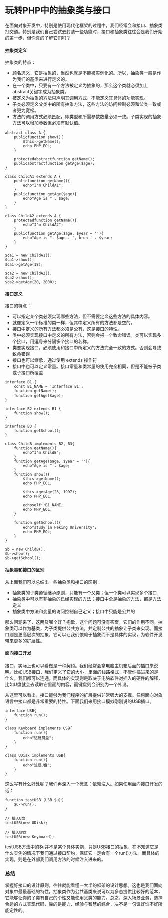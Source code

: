 # 玩转PHP中的抽象类与接口

在面向对象开发中，特别是使用现代化框架的过程中，我们经常会和接口、抽象类打交道。特别是我们自己尝试去封装一些功能时，接口和抽象类往往会是我们开始的第一步，但你真的了解它们吗？

#### **抽象类定义**

抽象类的特点：

- 顾名思义，它是抽象的，当然也就是不能被实例化的。所以，抽象类一般是作为我们的基类来进行定义的。
- 在一个类中，只要有一个方法被定义为抽象的，那么这个类就必须加上abstract关键字成为抽象类。
- 被定义为抽象的方法只声明其调用方式，不能定义其具体的功能实现。
- 子类必须定义父类中的所有抽象方法，这些方法的访问控制必须和父类一致或者更为宽松。
- 方法的调用方式必须匹配，即类型和所需参数数量必须一致。子类实现的抽象方法可以增加参数但必须有默认值。

```
abstract class A {
    publicfunction show(){
        $this->getName();
        echo PHP_EOL;
    }

    protectedabstractfunction getName();
    publicabstractfunction getAge($age);
}

class ChildA1 extends A {
    publicfunction getName(){
        echo"I'm ChildA1";
    }
    publicfunction getAge($age){
        echo"Age is " . $age;
    }
}

class ChildA2 extends A {
    protectedfunction getName(){
        echo"I'm ChildA2";
    }
    publicfunction getAge($age, $year = ''){
        echo"Age is ". $age . ', bron ' . $year;
    }
}

$ca1 = new ChildA1();
$ca1->show();
$ca1->getAge(18);

$ca2 = new ChildA2();
$ca2->show();
$ca2->getAge(20, 2000);
```

#### **接口定义**

接口的特点：

- 可以指定某个类必须实现哪些方法，但不需要定义这些方法的具体内容。
- 就像定义一个标准的类一样，但其中定义所有的方法都是空的。
- 接口中定义的所有方法都必须是公有，这是接口的特性。
- 类中必须实现接口中定义的所有方法，否则会报一个致命错误。类可以实现多个接口，用逗号来分隔多个接口的名称。
- 类要实现接口，必须使用和接口中所定义的方法完全一致的方式。否则会导致致命错误
- 接口也可以继承，通过使用 extends 操作符
- 接口中也可以定义常量。接口常量和类常量的使用完全相同，但是不能被子类或子接口所覆盖

```
interface B1 {
    const B1_NAME = 'Interface B1';
    function getName();
    function getAge($age);
}

interface B2 extends B1 {
    function show();
}

interface B3 {
    function getSchool();
}

class ChildB implements B2, B3{
    function getName(){
        echo"I'm ChildB";
    }
    function getAge($age, $year = ''){
        echo"Age is " . $age;
    }
    function show(){
        $this->getName();
        echo PHP_EOL;

        $this->getAge(23, 1997);
        echo PHP_EOL;

        echoself::B1_NAME;
        echo PHP_EOL;
    }
    
    function getSchool(){
        echo"study in Peking University";
        echo PHP_EOL;
    }
}

$b = new ChildB();
$b->show();
$b->getSchool();
```

#### **抽象类和接口的区别**

从上面我们可以总结出一些抽象类和接口的区别：

- 抽象类的子类遵循继承原则，只能有一个父类；但一个类可以实现多个接口
- 抽象类中可以有非抽象的已经实现的方法；接口中全是抽象的方法，都是方法定义
- 抽象类中方法和变量的访问控制自己定义；接口中只能是公共的

那么问题来了，这两货哪个好？抱歉，这个问题可没有答案，它们的作用不同。抽象类可以作为基类，为子类提供公共方法，并定制公共的抽象让子类来实现。而接口则是更高层次的抽象，它可以让我们依赖于抽象而不是具体的实现，为软件开发带来更多的扩展性。

#### **面向接口开发**

接口，实际上也可以看做是一种契约。我们经常会拿电脑主机箱后面的插口来说明。比如USB接口，我们定义了它的大小，里面的线路格式，不管你插进来的是什么，我们都可以连通。而具体的实现则是取决于电脑软件对插入的硬件的解释，比如U盘就会去读取它里面的内容，而键盘则会识别为一个外设。

从这里可以看出，接口能够为我们程序的扩展提供非常强大的支撑。任何面向对象语言中接口都是非常重要的特性。下面我们来用接口模拟刚刚说的USB插口。

```
interface USB{
    function run();
}

class Keyboard implements USB{
    function run(){
        echo"这是键盘";
    }
}

class UDisk implements USB{
    function run(){
        echo"这是U盘";
    }
}
```

这么写有什么好处呢？我们再深入一个概念：依赖注入。如果使用面向接口开发的话：

```
function testUSB (USB $u){
    $u->run();
}

// 插入U盘
testUSB(new UDisk);

// 插入键盘
testUSB(new Keyboard);
```

testUSB方法中的$u并不是某个具体实例，只是USB接口的抽象，在不知道它是什么实例的情况下我们通过接口契约，保证它一定会有一个run()方法。而具体的实现，则是在外部我们调用方法的时候注入进来的。

### **总结**

掌握好接口的设计原则，往往就能看懂一大半的框架的设计思想。这也是我们面向对象中最最基础的特性。抽象类作为公共基类来说可以为多态提供比较好的范本，它能够让你的子类有自己的个性又能使用父类的能力。总之，深入场景业务，选择合适的方式实现代码，靠的是能力、经验与智慧的综合，决不是一句谁好谁不好所能定性的。